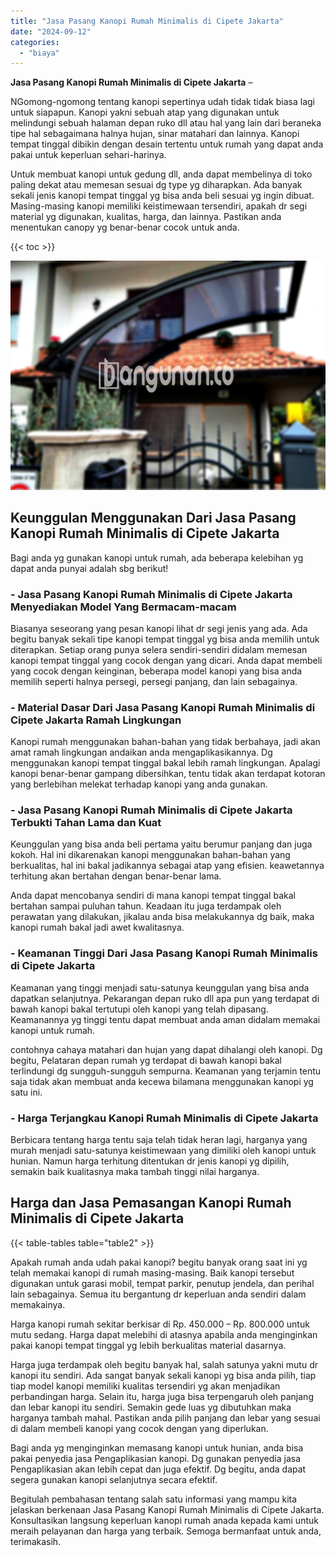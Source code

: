 ```yaml
---
title: "Jasa Pasang Kanopi Rumah Minimalis di Cipete Jakarta"
date: "2024-09-12"
categories: 
  - "biaya"
---
```


**Jasa Pasang Kanopi Rumah Minimalis di Cipete Jakarta** –

NGomong-ngomong tentang kanopi sepertinya udah tidak tidak biasa lagi untuk siapapun. Kanopi yakni sebuah atap yang digunakan untuk melindungi sebuah halaman depan ruko dll atau hal yang lain dari beraneka tipe hal sebagaimana halnya hujan, sinar matahari dan lainnya. Kanopi tempat tinggal dibikin dengan desain tertentu untuk rumah yang dapat anda pakai untuk keperluan sehari-harinya.

Untuk membuat kanopi untuk gedung dll, anda dapat membelinya di toko paling dekat atau memesan sesuai dg type yg diharapkan. Ada banyak sekali jenis kanopi tempat tinggal yg bisa anda beli sesuai yg ingin dibuat. Masing-masing kanopi memiliki keistimewaan tersendiri, apakah dr segi material yg digunakan, kualitas, harga, dan lainnya. Pastikan anda menentukan canopy yg benar-benar cocok untuk anda.

{{< toc >}}

![Jasa Pasang Kanopi Rumah Minimalis di Cipete Jakarta](/images/harga-kanopi-minimalis-04.png)

## Keunggulan Menggunakan Dari Jasa Pasang Kanopi Rumah Minimalis di Cipete Jakarta

Bagi anda yg gunakan kanopi untuk rumah, ada beberapa kelebihan yg dapat anda punyai adalah sbg berikut!

### \- Jasa Pasang Kanopi Rumah Minimalis di Cipete Jakarta Menyediakan Model Yang Bermacam-macam

Biasanya seseorang yang pesan kanopi lihat dr segi jenis yang ada. Ada begitu banyak sekali tipe kanopi tempat tinggal yg bisa anda memilih untuk diterapkan. Setiap orang punya selera sendiri-sendiri didalam memesan kanopi tempat tinggal yang cocok dengan yang dicari. Anda dapat membeli yang cocok dengan keinginan, beberapa model kanopi yang bisa anda memilih seperti halnya persegi, persegi panjang, dan lain sebagainya.

### \- Material Dasar Dari Jasa Pasang Kanopi Rumah Minimalis di Cipete Jakarta Ramah Lingkungan

Kanopi rumah menggunakan bahan-bahan yang tidak berbahaya, jadi akan amat ramah lingkungan andaikan anda mengaplikasikannya. Dg menggunakan kanopi tempat tinggal bakal lebih ramah lingkungan. Apalagi kanopi benar-benar gampang dibersihkan, tentu tidak akan terdapat kotoran yang berlebihan melekat terhadap kanopi yang anda gunakan.

### \- Jasa Pasang Kanopi Rumah Minimalis di Cipete Jakarta Terbukti Tahan Lama dan Kuat

Keunggulan yang bisa anda beli pertama yaitu berumur panjang dan juga kokoh. Hal ini dikarenakan kanopi menggunakan bahan-bahan yang berkualitas, hal ini bakal jadikannya sebagai atap yang efisien. keawetannya terhitung akan bertahan dengan benar-benar lama.

Anda dapat mencobanya sendiri di mana kanopi tempat tinggal bakal bertahan sampai puluhan tahun. Keadaan itu juga terdampak oleh perawatan yang dilakukan, jikalau anda bisa melakukannya dg baik, maka kanopi rumah bakal jadi awet kwalitasnya.

### \- Keamanan Tinggi Dari Jasa Pasang Kanopi Rumah Minimalis di Cipete Jakarta

Keamanan yang tinggi menjadi satu-satunya keunggulan yang bisa anda dapatkan selanjutnya. Pekarangan depan ruko dll apa pun yang terdapat di bawah kanopi bakal tertutupi oleh kanopi yang telah dipasang. Keamanannya yg tinggi tentu dapat membuat anda aman didalam memakai kanopi untuk rumah.

contohnya cahaya matahari dan hujan yang dapat dihalangi oleh kanopi. Dg begitu, Pelataran depan rumah yg terdapat di bawah kanopi bakal terlindungi dg sungguh-sungguh sempurna. Keamanan yang terjamin tentu saja tidak akan membuat anda kecewa bilamana menggunakan kanopi yg satu ini.

### \- Harga Terjangkau Kanopi Rumah Minimalis di Cipete Jakarta

Berbicara tentang harga tentu saja telah tidak heran lagi, harganya yang murah menjadi satu-satunya keistimewaan yang dimiliki oleh kanopi untuk hunian. Namun harga terhitung ditentukan dr jenis kanopi yg dipilih, semakin baik kualitasnya maka tambah tinggi nilai harganya.

## Harga dan Jasa Pemasangan Kanopi Rumah Minimalis di Cipete Jakarta

{{< table-tables table="table2" >}}

Apakah rumah anda udah pakai kanopi? begitu banyak orang saat ini yg telah memakai kanopi di rumah masing-masing. Baik kanopi tersebut digunakan untuk garasi mobil, tempat parkir, penutup jendela, dan perihal lain sebagainya. Semua itu bergantung dr keperluan anda sendiri dalam memakainya.

Harga kanopi rumah sekitar berkisar di Rp. 450.000 – Rp. 800.000 untuk mutu sedang. Harga dapat melebihi di atasnya apabila anda menginginkan pakai kanopi tempat tinggal yg lebih berkualitas material dasarnya.

Harga juga terdampak oleh begitu banyak hal, salah satunya yakni mutu dr kanopi itu sendiri. Ada sangat banyak sekali kanopi yg bisa anda pilih, tiap tiap model kanopi memiliki kualitas tersendiri yg akan menjadikan perbandingan harga. Selain itu, harga juga bisa terpengaruh oleh panjang dan lebar kanopi itu sendiri. Semakin gede luas yg dibutuhkan maka harganya tambah mahal. Pastikan anda pilih panjang dan lebar yang sesuai di dalam membeli kanopi yang cocok dengan yang diperlukan.

Bagi anda yg menginginkan memasang kanopi untuk hunian, anda bisa pakai penyedia jasa Pengaplikasian kanopi. Dg gunakan penyedia jasa Pengaplikasian akan lebih cepat dan juga efektif. Dg begitu, anda dapat segera gunakan kanopi selanjutnya secara efektif.

Begitulah pembahasan tentang salah satu informasi yang mampu kita jelaskan berkenaan Jasa Pasang Kanopi Rumah Minimalis di Cipete Jakarta. Konsultasikan langsung keperluan kanopi rumah anada kepada kami untuk meraih pelayanan dan harga yang terbaik. Semoga bermanfaat untuk anda, terimakasih.
